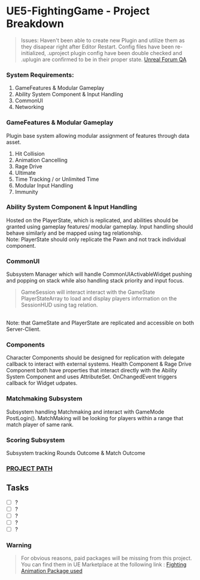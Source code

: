 # UE5-FightingGame - Project Breakdown
> Issues: Haven't been able to create new Plugin and utilize them as they disapear right after Editor Restart. Config files have been re-initialized, .uproject plugin config have been double checked and .uplugin are confirmed to be in their proper state. [Unreal Forum QA](https://forums.unrealengine.com/t/how-to-make-plugin-folder-available-under-game-content/636820)

### System Requirements:
1. GameFeatures & Modular Gameplay
2. Ability System Component & Input Handling
3. CommonUI
4. Networking

### GameFeatures & Modular Gameplay
Plugin base system allowing modular assignment of features through data asset.
1. Hit Collision
2. Animation Cancelling
3. Rage Drive
4. Ultimate
5. Time Tracking / or Unlimited Time
6. Modular Input Handling
7. Immunity

### Ability System Component & Input Handling
Hosted on the PlayerState, which is replicated, and abilities should be granted using gameplay features/ modular gameplay. Input handling should behave similarly and be mapped using tag relationship.
</br>
Note: PlayerState should only replicate the Pawn and not track individual component.

### CommonUI
Subsystem Manager which will handle CommonUIActivableWidget pushing and popping on stack while also handling stack priority and input focus.
> GameSession will interact interact with the GameState PlayerStateArray to load and display players information on the SessionHUD using tag relation.
</br>
Note: that GameState and PlayerState are replicated and accessible on both Server-Client. 

### Components
Character Components should be designed for replication with delegate callback to interact with external systems. Health Component & Rage Drive Component both have properties that interact directly with the Ability System Component and uses AttributeSet. OnChangedEvent triggers callback for Widget udpates.

### Matchmaking Subsystem
Subsystem handling Matchmaking and interact with GameMode PostLogin(). MatchMaking will be looking for players within a range that match player of same rank.

### Scoring Subsystem
Subsystem tracking Rounds Outcome & Match Outcome

### [PROJECT PATH](https://github.com/guyllaumedemers/UE5-FightingGame/tree/master/Source/FightingGame)

## Tasks
- [ ] ?
- [ ] ?
- [ ] ?
- [ ] ?
- [ ] ?

### Warning

> For obvious reasons, paid packages will be missing from this project. You can find them in UE Marketplace at the following link : [Fighting Animation Package used](https://www.unrealengine.com/marketplace/en-US/product/fight-animations-set)
